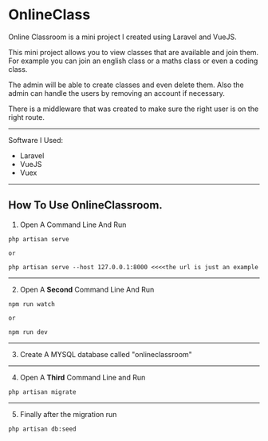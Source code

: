 # OnlineClass

Online Classroom is a mini project I created using Laravel and VueJS.

This mini project allows you to view classes that are available and join them. For example you can join an english class or a maths class or even a coding class.

The admin will be able to create classes and even delete them. Also the admin can handle the users by removing an account if necessary.

There is a middleware that was created to make sure the right user is on the right route.

---

Software I Used:
* Laravel
* VueJS
* Vuex

---


## How To Use OnlineClassroom.

1. Open A Command Line And Run

```CMS
php artisan serve

or

php artisan serve --host 127.0.0.1:8000 <<<<the url is just an example
```

---

2. Open A __Second__ Command Line And Run

```
npm run watch

or

npm run dev
```

---

3. Create A MYSQL database called "onlineclassroom"

---

4. Open A __Third__ Command Line and Run

```
php artisan migrate
```

---

5. Finally after the migration run

```
php artisan db:seed
```